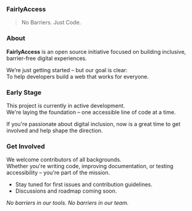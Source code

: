 ### FairlyAccess

> No Barriers. Just Code.

### About

**FairlyAccess** is an open source initiative focused on building inclusive, barrier-free digital experiences.

We’re just getting started &#8211; but our goal is clear:  
To help developers build a web that works for everyone.

### Early Stage

This project is currently in active development.  
We're laying the foundation &#8211; one accessible line of code at a time.

If you're passionate about digital inclusion, now is a great time to get involved and help shape the direction.

### Get Involved

We welcome contributors of all backgrounds.  
Whether you're writing code, improving documentation, or testing accessibility &#8211; you're part of the mission.

- Stay tuned for first issues and contribution guidelines.
- Discussions and roadmap coming soon.

_No barriers in our tools. No barriers in our team._
